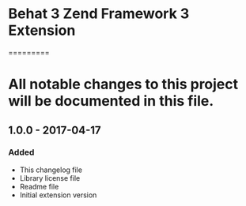 # Behat 3 Zend Framework 3 Extension
=========
# All notable changes to this project will be documented in this file.

## 1.0.0 - 2017-04-17
### Added
* This changelog file 
* Library license file
* Readme file
* Initial extension version